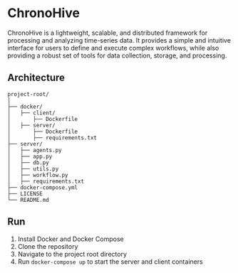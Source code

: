 # ChronoHive

ChronoHive is a lightweight, scalable, and distributed framework for processing and analyzing time-series data. It provides a simple and intuitive interface for users to define and execute complex workflows, while also providing a robust set of tools for data collection, storage, and processing.

## Architecture
```
project-root/
│
├── docker/
│   ├── client/
│       ├── Dockerfile
│   ├── server/
│       ├── Dockerfile
│       ├── requirements.txt 
├── server/
│   ├── agents.py
│   ├── app.py
│   ├── db.py
│   ├── utils.py
│   ├── workflow.py
│   ├── requirements.txt
├── docker-compose.yml
├── LICENSE
└── README.md

```

## Run

1. Install Docker and Docker Compose
2. Clone the repository
3. Navigate to the project root directory
4. Run `docker-compose up` to start the server and client containers